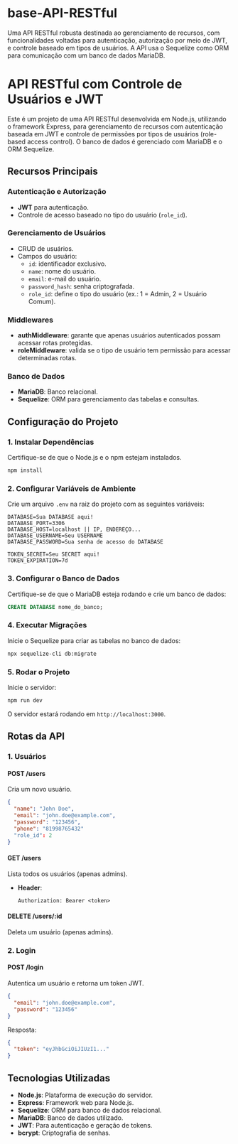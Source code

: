 # base-API-RESTful

Uma API RESTful robusta destinada ao gerenciamento de recursos, com funcionalidades voltadas para autenticação, autorização por meio de JWT, e controle baseado em tipos de usuários. A API usa o Sequelize como ORM para comunicação com um banco de dados MariaDB.

# API RESTful com Controle de Usuários e JWT

Este é um projeto de uma API RESTful desenvolvida em Node.js, utilizando o framework Express, para gerenciamento de recursos com autenticação baseada em JWT e controle de permissões por tipos de usuários (role-based access control). O banco de dados é gerenciado com MariaDB e o ORM Sequelize.

## **Recursos Principais**

### Autenticação e Autorização

- **JWT** para autenticação.
- Controle de acesso baseado no tipo do usuário (`role_id`).

### Gerenciamento de Usuários

- CRUD de usuários.
- Campos do usuário:
  - `id`: identificador exclusivo.
  - `name`: nome do usuário.
  - `email`: e-mail do usuário.
  - `password_hash`: senha criptografada.
  - `role_id`: define o tipo do usuário (ex.: 1 = Admin, 2 = Usuário Comum).

### Middlewares

- **authMiddleware**: garante que apenas usuários autenticados possam acessar rotas protegidas.
- **roleMiddleware**: valida se o tipo de usuário tem permissão para acessar determinadas rotas.

### Banco de Dados

- **MariaDB**: Banco relacional.
- **Sequelize**: ORM para gerenciamento das tabelas e consultas.

## **Configuração do Projeto**

### **1. Instalar Dependências**

Certifique-se de que o Node.js e o npm estejam instalados.

```bash
npm install
```

### **2. Configurar Variáveis de Ambiente**

Crie um arquivo `.env` na raiz do projeto com as seguintes variáveis:

```env
DATABASE=Sua DATABASE aqui!
DATABASE_PORT=3306
DATABASE_HOST=localhost || IP, ENDEREÇO...
DATABASE_USERNAME=Seu USERNAME
DATABASE_PASSWORD=Sua senha de acesso do DATABASE

TOKEN_SECRET=Seu SECRET aqui!
TOKEN_EXPIRATION=7d

```

### **3. Configurar o Banco de Dados**

Certifique-se de que o MariaDB esteja rodando e crie um banco de dados:

```sql
CREATE DATABASE nome_do_banco;
```

### **4. Executar Migrações**

Inicie o Sequelize para criar as tabelas no banco de dados:

```bash
npx sequelize-cli db:migrate
```

### **5. Rodar o Projeto**

Inicie o servidor:

```bash
npm run dev
```

O servidor estará rodando em `http://localhost:3000`.

## **Rotas da API**

### **1. Usuários**

#### **POST /users**

Cria um novo usuário.

```json
{
  "name": "John Doe",
  "email": "john.doe@example.com",
  "password": "123456",
  "phone": "81998765432"
  "role_id": 2
}
```

#### **GET /users**

Lista todos os usuários (apenas admins).

- **Header**:
  ```
  Authorization: Bearer <token>
  ```

#### **DELETE /users/:id**

Deleta um usuário (apenas admins).

### **2. Login**

#### **POST /login**

Autentica um usuário e retorna um token JWT.

```json
{
  "email": "john.doe@example.com",
  "password": "123456"
}
```

Resposta:

```json
{
  "token": "eyJhbGciOiJIUzI1..."
}
```

## **Tecnologias Utilizadas**

- **Node.js**: Plataforma de execução do servidor.
- **Express**: Framework web para Node.js.
- **Sequelize**: ORM para banco de dados relacional.
- **MariaDB**: Banco de dados utilizado.
- **JWT**: Para autenticação e geração de tokens.
- **bcrypt**: Criptografia de senhas.
